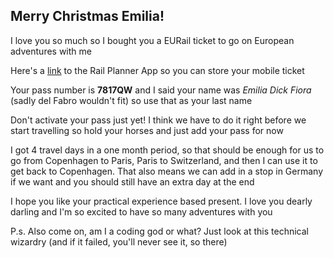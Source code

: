 ## Merry Christmas Emilia!

I love you so much so I bought you a EURail ticket to go on European adventures with me

Here's a [link](https://apps.apple.com/us/app/eurail-interrail-rail-planner/id579547877) to the Rail Planner App so you can store your mobile ticket

Your pass number is **7817QW** and I said your name was _Emilia Dick Fiora_ (sadly del Fabro wouldn't fit) so use that as your last name

Don't activate your pass just yet! I think we have to do it right before we start travelling so hold your horses and just add your pass for now

I got 4 travel days in a one month period, so that should be enough for us to go from Copenhagen to Paris, Paris to Switzerland, and then I can use it to get back to Copenhagen. That also means we can add in a stop in Germany if we want and you should still have an extra day at the end

I hope you like your practical experience based present. I love you dearly darling and I'm so excited to have so many adventures with you

P.s. Also come on, am I a coding god or what? Just look at this technical wizardry (and if it failed, you'll never see it, so there)
